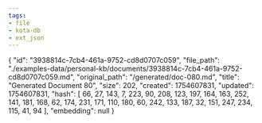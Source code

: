 ```yaml
---
tags:
- file
- kota-db
- ext_json
---
```

{
  "id": "3938814c-7cb4-461a-9752-cd8d0707c059",
  "file_path": "./examples-data/personal-kb/documents/3938814c-7cb4-461a-9752-cd8d0707c059.md",
  "original_path": "/generated/doc-080.md",
  "title": "Generated Document 80",
  "size": 202,
  "created": 1754607831,
  "updated": 1754607831,
  "hash": [
    66,
    27,
    143,
    7,
    223,
    90,
    208,
    123,
    197,
    164,
    163,
    252,
    141,
    181,
    168,
    62,
    174,
    231,
    171,
    110,
    180,
    60,
    242,
    133,
    187,
    32,
    151,
    247,
    234,
    115,
    41,
    94
  ],
  "embedding": null
}